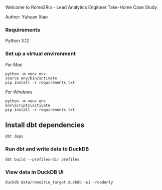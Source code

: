 Welcome to Rome2Rio - Lead Analytics Engineer Take-Home Case Study

Author: Yuhuan Xiao

### Requirements
Python 3.12

### Set up a virtual environment

*For Mac*
```
python -m venv env
source env/bin/activate
pip install -r requirements.txt
```

*For Windows*
```
python -m venv env
env\Scripts\activate
pip install -r requirements.txt
```

## Install dbt dependencies
`dbt deps`


### Run dbt and write data to DuckDB
`dbt build --profiles-dir profiles`

### View data in DuckDB UI
`duckdb data/rome2rio_target.duckdb -ui -readonly`

